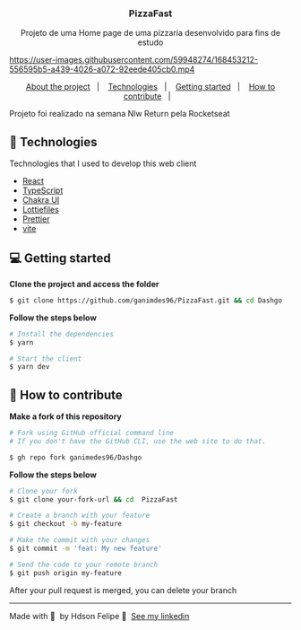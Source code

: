 <h3 align="center">
  PizzaFast
</h3>

<p align="center">Projeto de uma Home page de uma pizzaria desenvolvido para fins de estudo</p>




https://user-images.githubusercontent.com/59948274/168453212-556595b5-a439-4026-a072-92eede405cb0.mp4




<p align="center">
  <a href="#-about-the-project">About the project</a>&nbsp;&nbsp;&nbsp;|&nbsp;&nbsp;&nbsp;
  <a href="#-technologies">Technologies</a>&nbsp;&nbsp;&nbsp;|&nbsp;&nbsp;&nbsp;
  <a href="#-getting-started">Getting started</a>&nbsp;&nbsp;&nbsp;|&nbsp;&nbsp;&nbsp;
  <a href="#-how-to-contribute">How to contribute</a>&nbsp;&nbsp;&nbsp;|&nbsp;&nbsp;&nbsp;
</p>



<p>Projeto foi realizado na semana Nlw Return pela Rocketseat</p>

## 🚀 Technologies

Technologies that I used to develop this web client

- [React](https://reactjs.org)
- [TypeScript](https://www.typescriptlang.org/)
- [Chakra UI](https://chakra-ui.com)
- [Lottiefiles](https://lottiefiles.com)
- [Prettier](https://prettier.io/)
- [vite](https://vitejs.dev)

## 💻 Getting started

**Clone the project and access the folder**

```bash
$ git clone https://github.com/ganimdes96/PizzaFast.git && cd Dashgo
```

**Follow the steps below**

```bash
# Install the dependencies
$ yarn

# Start the client
$ yarn dev
```

## 🤔 How to contribute

**Make a fork of this repository**

```bash
# Fork using GitHub official command line
# If you don't have the GitHub CLI, use the web site to do that.

$ gh repo fork ganimedes96/Dashgo
```

**Follow the steps below**

```bash
# Clone your fork
$ git clone your-fork-url && cd  PizzaFast

# Create a branch with your feature
$ git checkout -b my-feature

# Make the commit with your changes
$ git commit -m 'feat: My new feature'

# Send the code to your remote branch
$ git push origin my-feature
```

After your pull request is merged, you can delete your branch



---

Made with 💜 &nbsp;by Hdson Felipe 👋 &nbsp;[See my linkedin]()
